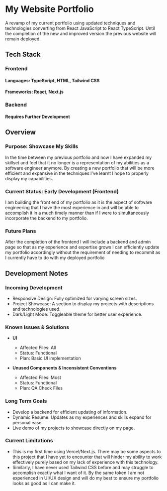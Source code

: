 # My Website Portfolio

A revamp of my current portfolio using updated techniques and technologies converting from React JavaScript to React TypeScript. Until the completion of the new and improved version the previous website will remain deployed.

## Tech Stack

### **Frontend** 
#### Languages: TypeScript, HTML, Tailwind CSS
#### Frameworks: React, Next.js
<!-- State Management? -->


### **Backend**
#### Requires Further Development
<!-- #### Languages: Python
#### Framework: Django
#### Database: PostgreSql -->

## Overview

### Purpose: Showcase My Skills
In the time between my previous portfolio and now I have expanded my skillset and feel that it no longer is a representation of my abilities as a software engineer anymore. By creating a new portfolio that will be more efficient and expansive in the techniques I've learnt I hope to properly display my capabilities.

### Current Status: Early Development (Frontend)
I am building the front end of my portfolio as it is the aspect of software engineering that I have the most experience in and will be able to accomplish it in a much timely manner than if I were to simultaneously incorporate the backend to my portfolio.

### Future Plans
After the completion of the frontend I will include a backend and admin page so that as my experience and expertise grows I can efficiently update my portfolio accordingly without the requirement of needing to recommit as I currently have to do with my deployed portfolio

## Development Notes

### Incoming Development 
- Responsive Design: Fully optimized for varying screen sizes.
- Project Showcase: A section to display my projects with descriptions and technologies used.
- Dark/Light Mode: Toggleable theme for better user experience.

### Known Issues & Solutions
- **UI**
    - Affected Files: All
    - Status: Functional
    - Plan: Basic UI implementation

- **Unused Components & Inconsistent Conventions**
    - Affected Files: Most
    - Status: Functional
    - Plan: QA Check Files

### Long Term Goals
- Develop a backend for efficient updating of information.
- Dynamic Resume: Updates as my experiences and skills expand for personal ease.
- Live demo of my projects to showcase directly on my page.

### Current Limitations
- This is my first time using Vercel/Next.js. There may be some aspects to this project that I have yet to encounter that will hinder my ability to work effectively purely based on my lack of experience with this technology.
- Similarly, I have never used Tailwind CSS before and may struggle to accomplish exactly what I want of it. By the same token I am not experienced in UI/UX design and will do my best to ensure my portfolio looks as good as I can make it.

<!-- First, run the development server:

```bash
npm run dev
# or
yarn dev
# or
pnpm dev
# or
bun dev
```

Open [http://localhost:3000](http://localhost:3000) with your browser to see the result. -->
